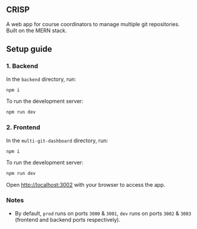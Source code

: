 ## CRISP

A web app for course coordinators to manage multiple git repositories.  
Built on the MERN stack.

## Setup guide

### 1. Backend

In the `backend` directory, run:

```bash
npm i
```

To run the development server:

```bash
npm run dev
```

### 2. Frontend

In the `multi-git-dashboard` directory, run:

```bash
npm i
```

To run the development server:

```bash
npm run dev
```

Open [http://localhost:3002](http://localhost:3002) with your browser to access the app.

### Notes

- By default, `prod` runs on ports `3000` & `3001`, `dev` runs on ports `3002` & `3003` (frontend and backend ports respectively).
